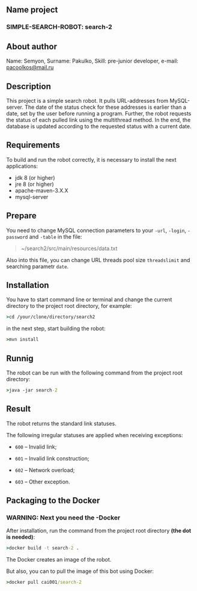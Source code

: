## Name project
### <b>SIMPLE-SEARCH-ROBOT: search-2</b>
## About author
Name: Semyon, Surname: Pakulko, Skill: pre-junior developer, e-mail: pacoolkos@mail.ru
## Description
This project is a simple search robot. It pulls URL-addresses from MySQL-server.
The date of the status check for these addresses is earlier than a date, set by the user before running a program.
Further, the robot requests the status of each pulled link using the multithread method.
In the end, the database is updated according to the requested status with a current date.
## Requirements
To build and run the robot correctly, it is necessary to install the next applications:
- jdk 8 (or higher)
- jre 8 (or higher)
- apache-maven-3.X.X
- mysql-server
## Prepare
You need to change MySQL connection parameters to your `-url`, `-login`, `-password` and `-table` in the file:

>~/search2/src/main/resources/data.txt

Also into this file, you can change URL threads pool size `threadslimit` and searching parametr `date`.

## Installation

You have to start command line or terminal
and change the current directory to the project root directory, for example:
```cmd
>cd /your/clone/directory/search2
```
in the next step, start building the robot:
```cmd
>mvn install
```
## Runnig

The robot can be run with the following command from the project root directory:
```cmd
>java -jar search-2
```

## Result

The robot returns the standard link statuses.

The following irregular statuses are applied when receiving exceptions:

- `600` – Invalid link;

- `601` – Invalid link construction;

- `602` – Network overload;

- `603` – Other exception.

## Packaging to the Docker

### WARNING: Next you need the -Docker

After installation, run the command from the project root directory <b>(the dot is needed)</b>:
```cmd
>docker build -t search-2 .
```

The Docker creates an image of the robot.

But also, you can to pull the image of this bot using Docker:
```cmd
>docker pull cai001/search-2
```

